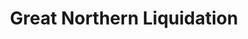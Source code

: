 ---
title: "Great Northern Liquidation"
url: /springfield/great-northern-liquidation/
shop: Möbel
---